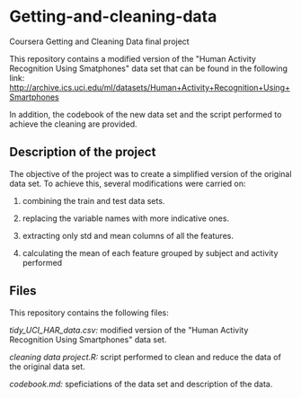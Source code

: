 # Getting-and-cleaning-data
Coursera Getting and Cleaning Data final project

This repository contains a modified version of the "Human Activity Recognition Using Smatphones" data set that can be found in the following link: http://archive.ics.uci.edu/ml/datasets/Human+Activity+Recognition+Using+Smartphones

In addition, the codebook of the new data set and the script performed to achieve the cleaning are provided.

## Description of the project
The objective of the project was to create a simplified version of the original data set. To achieve this, several modifications were carried on:

1.  combining the train and test data sets.

2.  replacing the variable names with more indicative ones.

3.  extracting only std and mean columns of all the features.

4.  calculating the mean of each feature grouped by subject and activity performed


## Files
This repository contains the following files:

*tidy_UCI_HAR_data.csv:* modified version of the "Human Activity Recognition Using Smartphones" data set.

*cleaning data project.R:* script performed to clean and reduce the data of the original data set.

*codebook.md:* speficiations of the data set and description of the data.


